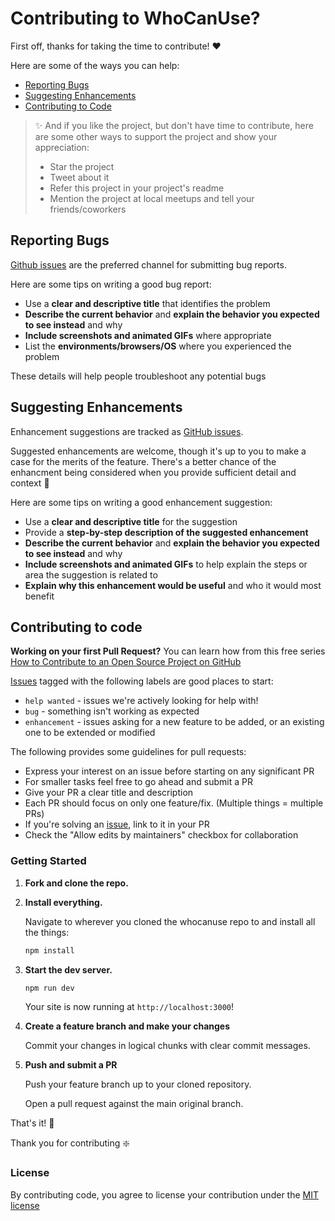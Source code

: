 # Contributing to WhoCanUse?

First off, thanks for taking the time to contribute!  ❤️

Here are some of the ways you can help:
- [Reporting Bugs](#reporting-bugs)
- [Suggesting Enhancements](#suggesting-enhancements)
- [Contributing to Code](#contributing-to-code)

> ✨ And if you like the project, but don't have time to contribute, here are some other ways to support the project and show your appreciation:
> - Star the project
> - Tweet about it
> - Refer this project in your project's readme
> - Mention the project at local meetups and tell your friends/coworkers


## Reporting Bugs
[Github issues](https://github.com/CoreyGinnivan/whocanuse/issues/) are the preferred channel for submitting bug reports.

Here are some tips on writing a good bug report:
- Use a **clear and descriptive title** that identifies the problem
- **Describe the current behavior** and **explain the behavior you expected to see instead** and why
- **Include screenshots and animated GIFs** where appropriate
- List the **environments/browsers/OS** where you experienced the problem

These details will help people troubleshoot any potential bugs

## Suggesting Enhancements

Enhancement suggestions are tracked as [GitHub issues](https://github.com/CoreyGinnivan/whocanuse/issues).

Suggested enhancements are welcome, though it's up to you to make a case for the merits of the feature. There's a better chance of the enhancment being considered when you provide sufficient detail and context :slightly_smiling_face:

Here are some tips on writing a good enhancement suggestion:
- Use a **clear and descriptive title** for the suggestion
- Provide a **step-by-step description of the suggested enhancement**
- **Describe the current behavior** and **explain the behavior you expected to see instead** and why
- **Include screenshots and animated GIFs** to help explain the steps or area the suggestion is related to
- **Explain why this enhancement would be useful** and who it would most benefit

## Contributing to code

**Working on your first Pull Request?** You can learn how from this free series [How to Contribute to an Open Source Project on GitHub](https://kcd.im/pull-request)

[Issues](https://github.com/CoreyGinnivan/whocanuse/issues) tagged with the following labels are good places to start:

- `help wanted` - issues we're actively looking for help with!
- `bug` - something isn't working as expected
- `enhancement` - issues asking for a new feature to be added, or an existing one to be extended or modified

The following provides some guidelines for pull requests:

- Express your interest on an issue before starting on any significant PR
- For smaller tasks feel free to go ahead and submit a PR
- Give your PR a clear title and description
- Each PR should focus on only one feature/fix. (Multiple things = multiple PRs)
- If you're solving an [issue](https://github.com/CoreyGinnivan/whocanuse/issues/), link to it in your PR
- Check the "Allow edits by maintainers" checkbox for collaboration

### Getting Started

1.  **Fork and clone the repo.**

2.  **Install everything.**

    Navigate to wherever you cloned the whocanuse repo to and install all the things:

    ```sh
    npm install
    ```

2.  **Start the dev server.**

    ```sh
    npm run dev
    ```

    Your site is now running at `http://localhost:3000`!

3.  **Create a feature branch and make your changes**

    Commit your changes in logical chunks with clear commit messages.

3. **Push and submit a PR**

    Push your feature branch up to your cloned repository.

    Open a pull request against the main original branch.

That's it! :tada:

Thank you for contributing :sparkle:

### License
By contributing code, you agree to license your contribution under the [MIT license](https://github.com/CoreyGinnivan/whocanuse/blob/main/LICENSE)
